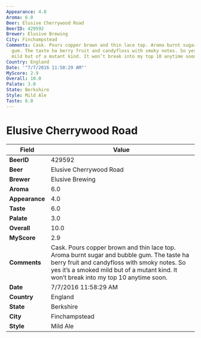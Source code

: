 ```yaml
---
Appearance: 4.0
Aroma: 6.0
Beer: Elusive Cherrywood Road
BeerID: 429592
Brewer: Elusive Brewing
City: Finchampstead
Comments: Cask. Pours copper brown and thin lace top. Aroma burnt sugar and bubble
  gum. The taste ha berry fruit and candyfloss with smoky notes. So yes it’s a smoked
  mild but of a mutant kind. It won’t break into my top 10 anytime soon.
Country: England
Date: '"7/7/2016 11:58:29 AM"'
MyScore: 2.9
Overall: 10.0
Palate: 3.0
State: Berkshire
Style: Mild Ale
Taste: 6.0
---
```


# Elusive Cherrywood Road

| Field         | Value |
|---------------|-------|
| **BeerID** | 429592 |
| **Beer** | Elusive Cherrywood Road |
| **Brewer** | Elusive Brewing |
| **Aroma** | 6.0 |
| **Appearance** | 4.0 |
| **Taste** | 6.0 |
| **Palate** | 3.0 |
| **Overall** | 10.0 |
| **MyScore** | 2.9 |
| **Comments** | Cask. Pours copper brown and thin lace top. Aroma burnt sugar and bubble gum. The taste ha berry fruit and candyfloss with smoky notes. So yes it’s a smoked mild but of a mutant kind. It won’t break into my top 10 anytime soon. |
| **Date** | 7/7/2016 11:58:29 AM |
| **Country** | England |
| **State** | Berkshire |
| **City** | Finchampstead |
| **Style** | Mild Ale |
